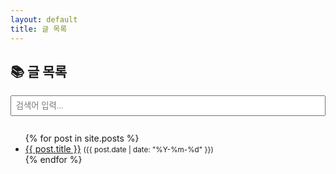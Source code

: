 ```yaml
---
layout: default
title: 글 목록
---
```


<h2>📚 글 목록</h2>
<input type="text" id="search" placeholder="검색어 입력..." style="width: 100%; padding: 0.5em; margin-bottom: 1em;">

<ul>
  {% for post in site.posts %}
    <li class="post-item">
      <a href="{{ post.url }}">{{ post.title }}</a>
      <small>({{ post.date | date: "%Y-%m-%d" }})</small>
    </li>
  {% endfor %}
</ul>